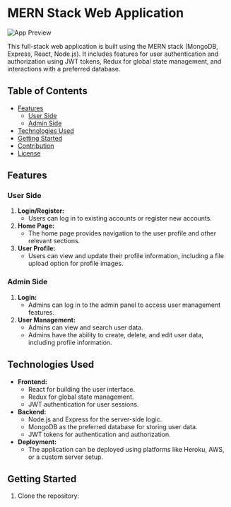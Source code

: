 # MERN Stack Web Application

![App Preview](frontend/public/download.png)

This full-stack web application is built using the MERN stack (MongoDB, Express, React, Node.js). It includes features for user authentication and authorization using JWT tokens, Redux for global state management, and interactions with a preferred database.

## Table of Contents

- [Features](#features)
  - [User Side](#user-side)
  - [Admin Side](#admin-side)
- [Technologies Used](#technologies-used)
- [Getting Started](#getting-started)
- [Contribution](#contribution)
- [License](#license)

## Features

### User Side

1. **Login/Register:**
   - Users can log in to existing accounts or register new accounts.
2. **Home Page:**
   - The home page provides navigation to the user profile and other relevant sections.
3. **User Profile:**
   - Users can view and update their profile information, including a file upload option for profile images.

### Admin Side

1. **Login:**
   - Admins can log in to the admin panel to access user management features.
2. **User Management:**
   - Admins can view and search user data.
   - Admins have the ability to create, delete, and edit user data, including profile information.

## Technologies Used

- **Frontend:**
  - React for building the user interface.
  - Redux for global state management.
  - JWT authentication for user sessions.
- **Backend:**
  - Node.js and Express for the server-side logic.
  - MongoDB as the preferred database for storing user data.
  - JWT tokens for authentication and authorization.
- **Deployment:**
  - The application can be deployed using platforms like Heroku, AWS, or a custom server setup.

## Getting Started

1. Clone the repository:
